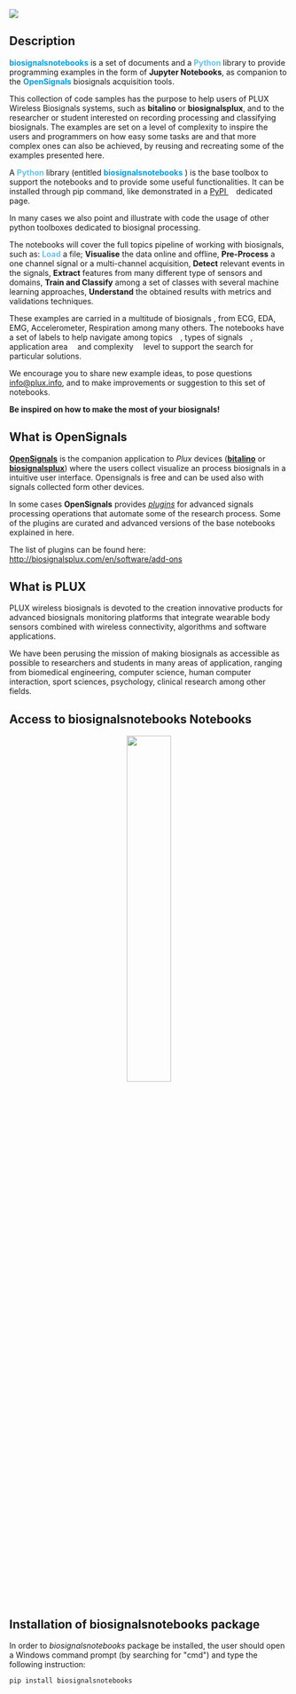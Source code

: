 
<style>
.color1{
color: #62C3EE !important;
}
</style>
<img src="https://image.ibb.co/ePxtKU/main_image.png">

## Description

**<span style="color:#009EE3">biosignalsnotebooks</span>** is a set of documents and a **<span class="color1">Python</span>** library to provide programming examples in the form of **<span class="color5">Jupyter Notebooks</span>**, as companion to the **<span style="color:#009EE3">OpenSignals</span>** biosignals acquisition tools.

This collection of code samples has the purpose to help users of PLUX Wireless Biosignals systems, such as **bitalino** or **biosignalsplux**, and to the researcher or student interested on recording processing and classifying biosignals. The examples are set on a level of complexity to inspire the users and programmers on how easy some tasks are and that more complex ones can also be achieved, by reusing and recreating some of the examples presented here.

A **<span class="color1">Python</span>** library (entitled **<span style="color:#009EE3">biosignalsnotebooks</span>** ) is the base toolbox to support the notebooks and to provide some useful functionalities. It can be installed through pip command, like demonstrated in a [PyPI <img src="../../images/icons/link.png" width="10px" height="10px" style="display:inline">](https://pypi.org/project/biosignalsnotebooks/) dedicated page.

In many cases we also point and illustrate with code the usage of other python toolboxes dedicated to biosignal processing.

The notebooks will cover the full topics pipeline of working with biosignals, such as: **<span class="color1">Load</span>** a file; **<span class="color3">Visualise</span>** the data online and offline, **<span class="color4">Pre-Process</span>** a one channel signal or a multi-channel acquisition, **<span class="color5">Detect</span>** relevant events in the signals, **<span class="color6">Extract</span>** features from many different type of sensors and domains, **<span class="color7">Train and Classify</span>** among a set of classes with several machine learning approaches, **<span class="color8">Understand</span>** the obtained results with metrics and validations techniques.

These examples are carried in a multitude of biosignals , from ECG, EDA, EMG, Accelerometer, Respiration among many others.
The notebooks have a set of labels to help navigate among topics <a href="../MainFiles/by_tag.ipynb"><img src="../../images/icons/link.png" width="10px" height="10px" style="display:inline"></a>, types of signals <a href="../MainFiles/by_signal_type.ipynb"><img src="../../images/icons/link.png" width="10px" height="10px" style="display:inline"></a>, application area <a href="../MainFiles/biosignalsnotebooks.ipynb"><img src="../../images/icons/link.png" width="10px" height="10px" style="display:inline"></a> and complexity <a href="../MainFiles/by_diff.ipynb"><img src="../../images/icons/link.png" width="10px" height="10px" style="display:inline"></a> level to support the search for particular solutions.

We encourage you to share new example ideas, to pose questions info@plux.info, and to make improvements or suggestion to this set of notebooks.

**Be inspired on how to make the most of your biosignals!**


## What is **OpenSignals**

[**OpenSignals**](http://biosignalsplux.com/en/software/opensignals) is the companion application to *Plux* devices ([**bitalino**](http://bitalino.com/en/) or [**biosignalsplux**](http://biosignalsplux.com/en/)) where the users collect visualize an process biosignals in a intuitive user interface. Opensignals is free and can be used also with signals collected form other devices.

In some cases **OpenSignals** provides [*plugins*](http://biosignalsplux.com/en/software/add-ons) for advanced signals processing operations that automate some of the research process. Some of the plugins are curated and advanced versions of the base notebooks explained in here.

The list of plugins can be found here: http://biosignalsplux.com/en/software/add-ons

## What is **PLUX**

PLUX wireless biosignals is devoted to the creation innovative products for advanced biosignals monitoring platforms
that integrate wearable body sensors combined with wireless connectivity, algorithms and software applications.

We have been perusing the mission of making biosignals as accessible as possible to researchers and students in many areas of application, ranging from biomedical engineering, computer science, human computer interaction, sport sciences, psychology, clinical research among other fields.

## Access to biosignalsnotebooks Notebooks

<a href="http://www.opensignals.net">
    <p align="center">
      <img src="https://image.ibb.co/fRStKU/osf_logo.gif" width="40%">
    </p>
</a>

## Installation of biosignalsnotebooks package
In order to *biosignalsnotebooks* package be installed, the user should open a Windows command prompt (by searching for "cmd") and type the following instruction:
```
pip install biosignalsnotebooks
```
